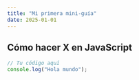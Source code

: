 ```yaml
---
title: "Mi primera mini-guía"
date: 2025-01-01
---
```


## Cómo hacer X en JavaScript

```javascript
// Tu código aquí
console.log("Hola mundo");